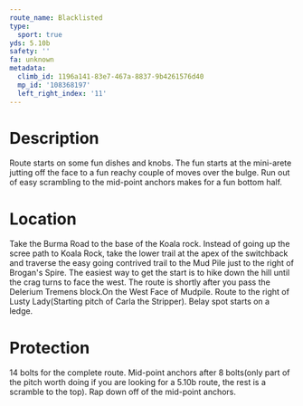 ```yaml
---
route_name: Blacklisted
type:
  sport: true
yds: 5.10b
safety: ''
fa: unknown
metadata:
  climb_id: 1196a141-83e7-467a-8837-9b4261576d40
  mp_id: '108368197'
  left_right_index: '11'
---
```

# Description
Route starts on some fun dishes and knobs. The fun starts at the mini-arete jutting off the face to a fun reachy couple of moves over the bulge. Run out of easy scrambling to the mid-point anchors makes for a fun bottom half.

# Location
Take the Burma Road to the base of the Koala rock. Instead of going up the scree path to Koala Rock, take the lower trail at the apex of the switchback and traverse the easy going contrived trail to the Mud Pile just to the right of Brogan's Spire. The easiest way to get the start is to hike down the hill until the crag turns to face the west. The route is shortly after you pass the Delerium Tremens block.On the West Face of Mudpile. Route to the right of Lusty Lady(Starting pitch of Carla the Stripper). Belay spot starts on a ledge.

# Protection
14 bolts for the complete route. Mid-point anchors after 8 bolts(only part of the pitch worth doing if you are looking for a 5.10b route, the rest is a scramble to the top). Rap down off of the mid-point anchors.
